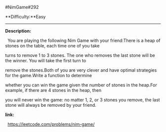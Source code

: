 #NimGame\#292

**Difficulty:**Easy
***
**Description:**

&nbsp;&nbsp;You are playing the following Nim Game with your friend:There is a heap of stones on the table, each time one of you take

turns to remove 1 to 3 stones. The one who removes the last stone will be the winner. You will take the first turn to

remove the stones.Both of you are very clever and have optimal strategies for the game.Write a function to determine

whether you can win the game given the number of stones in the heap.For example, if there are 4 stones in the heap, then

you will never win the game: no matter 1, 2, or 3 stones you remove, the last stone will always be removed by your friend.

**link:**

&nbsp;&nbsp;<https://leetcode.com/problems/nim-game/>
